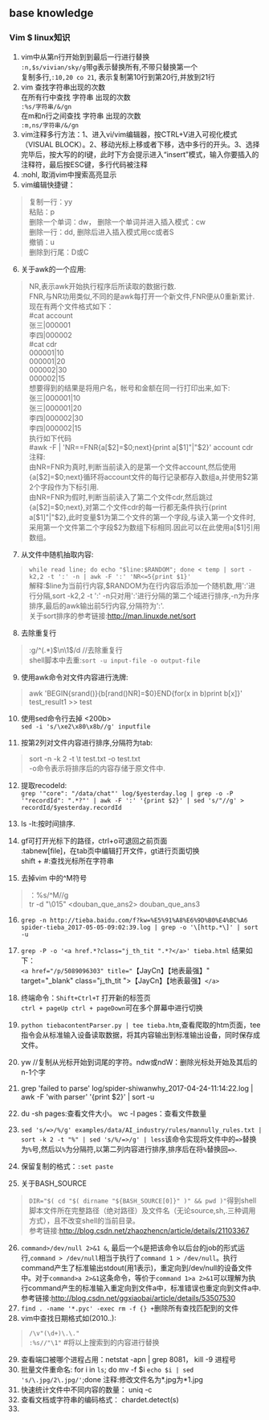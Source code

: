 ﻿**base knowledge**
-------------
### Vim $ linux知识

 1. vim中从第n行开始到到最后一行进行替换<br>
 `:n,$s/vivian/sky/g`带g表示替换所有,不带只替换第一个<br>
复制多行,`:10,20 co 21`, 表示复制第10行到第20行,并放到21行
 2. vim 查找字符串出现的次数<br>
 在所有行中查找 字符串 出现的次数<br>
`:%s/字符串/&/gn`<br>
在m和n行之间查找 字符串 出现的次数<br>
`:m,ns/字符串/&/gn`
 3. vim注释多行方法：1、进入vi/vim编辑器，按CTRL+V进入可视化模式（VISUAL BLOCK）。2、移动光标上移或者下移，选中多行的开头。3、选择完毕后，按大写的的I键，此时下方会提示进入“insert”模式，输入你要插入的注释符，最后按ESC键，多行代码被注释
 4. :nohl, 取消vim中搜索高亮显示
 5. vim编辑快捷键：
 >复制一行：yy<br>
粘贴：p<br>
删除一个单词：dw， 删除一个单词并进入插入模式：cw<br>
删除一行：dd, 删除后进入插入模式用cc或者S<br>
撤销：u<br>
删除到行尾：D或C

 6. 关于awk的一个应用:
 >NR,表示awk开始执行程序后所读取的数据行数.<br>
FNR,与NR功用类似,不同的是awk每打开一个新文件,FNR便从0重新累计.<br>
 >现在有两个文件格式如下：<br>
\#cat account<br>
张三|000001<br>
李四|000002<br>
\#cat cdr<br>
000001|10<br>
000001|20<br>
000002|30<br>
000002|15<br>
想要得到的结果是将用户名，帐号和金额在同一行打印出来,如下:<br>
张三|000001|10<br>
张三|000001|20<br>
李四|000002|30<br>
李四|000002|15<br>
执行如下代码<br>
    \#awk -F \| 'NR==FNR{a[\$2]=\$0;next}{print a[\$1]"|"\$2}' account cdr <br>
注释:<br>
由NR=FNR为真时,判断当前读入的是第一个文件account,然后使用{a[\$2]=\$0;next}循环将account文件的每行记录都存入数组a,并使用\$2第2个字段作为下标引用.<br>
由NR=FNR为假时,判断当前读入了第二个文件cdr,然后跳过{a[\$2]=\$0;next},对第二个文件cdr的每一行都无条件执行{print a[\$1]"\|"\$2},此时变量\$1为第二个文件的第一个字段,与读入第一个文件时,采用第一个文件第二个字段\$2为数组下标相同.因此可以在此使用a[$1]引用数组。

 7. 从文件中随机抽取内容:
 >`while read line; do echo "$line:$RANDOM"; done < temp | sort -k2,2 -t ':' -n | awk -F ':' 'NR<=5{print $1}'`<br>
 >解释:\$line为当前行内容,\$RANDOM为在行内容后添加一个随机数,用':'进行分隔,sort -k2,2 -t ':' -n只对用':'进行分隔的第二个域进行排序,-n为升序排序,最后的awk输出前5行内容,分隔符为':'.<br>
 >关于sort排序的参考链接:http://man.linuxde.net/sort

 8. 去除重复行
   > :g/^\(.*\)\$\n\1$/d                      //去除重复行<br>
 shell脚本中去重:`sort -u input-file -o output-file`
 

 9. 使用awk命令对文件内容进行洗牌:

 >awk 'BEGIN{srand()}{b[rand()NR]=$0}END{for(x in b)print b[x]}' test_result1 >> test

 10. 使用sed命令行去掉 <200b><br>
  `sed -i 's/\xe2\x80\x8b//g' inputfile`
  
 11. 按第2列对文件内容进行排序,分隔符为tab: 
 >sort -n -k 2 -t \t test.txt -o test.txt<br>
 -o命令表示将排序后的内容存储于原文件中.
 

 12. 提取recodeId:<br>
`grep '"core": "/data/chat"' log/$yesterday.log | grep -o -P '"recordId": ".*?"' | awk -F ':' '{print $2}' | sed 's/"//g' > recordId/$yesterday.recordId`

 13. ls -lt:按时间排序.
 14. gf可打开光标下的路径，ctrl+o可退回之前页面<br>
:tabnew[file]，在tab页中编辑打开文件，gt进行页面切换<br>
shift + #:查找光标所在字符串

 15. 去掉vim 中的^M符号
 >：%s/^M//g<br>
tr -d "\015" <douban_que_ans2> douban_que_ans3

 16. `grep -n http://tieba.baidu.com/f?kw=%E5%91%A8%E6%9D%B0%E4%BC%A6 spider-tieba_2017-05-05-09:02:39.log | grep -o '\[http.*\]' | sort -u`
 17.  `grep -P -o '<a href.*?class="j_th_tit ".*?</a>' tieba.html` 结果如下：<br>
`<a href="/p/5089096303" title="`【JayCn】【地表最强】" target="_blank" class="j_th_tit ">【JayCn】【地表最强】`</a>`

 18. 终端命令：`Shift+Ctrl+T` 打开新的标签页<br>
`ctrl + pageUp ctrl + pageDown`可在多个屏幕中进行切换

 19. `python tiebacontentParser.py | tee tieba.htm`,查看爬取的htm页面，tee指令会从标准输入设备读取数据，将其内容输出到标准输出设备，同时保存成文件。
 20.  yw //复制从光标开始到词尾的字符。ndw或ndW：删除光标处开始及其后的n-1个字
 21. grep 'failed to parse' log/spider-shiwanwhy_2017-04-24-11:14:22.log | awk -F 'with parser' '{print $2}' | sort -u
 22. du -sh pages:查看文件大小。
wc -l pages：查看文件数量
 23. `sed 's/=>/%/g' examples/data/AI_industry/rules/mannully_rules.txt | sort -k 2 -t "%" | sed 's/%/=>/g' | less`该命令实现将文件中的`=>`替换为`%`号,然后以`%`为分隔符,以第二列内容进行排序,排序后在将`%`替换回`=>`.
 24. 保留复制的格式：`:set paste`
 25. 关于BASH_SOURCE
 > `DIR="$( cd "$( dirname "${BASH_SOURCE[0]}" )" && pwd )"`得到shell脚本文件所在完整路径（绝对路径）及文件名（无论source,sh,.三种调用方式），且不改变shell的当前目录。<br>
 > 参考链接:http://blog.csdn.net/zhaozhencn/article/details/21103367
 

 26. `command>/dev/null 2>&1 &`, 最后一个`&`是把该命令以后台的job的形式运行,`command > /dev/null`相当于执行了`command 1 > /dev/null`。执行command产生了标准输出stdout(用1表示)，重定向到/dev/null的设备文件中。对于`command>a 2>&1`这条命令，等价于`command 1>a 2>&1`可以理解为执行command产生的标准输入重定向到文件a中，标准错误也重定向到文件a中.参考链接:http://blog.csdn.net/ggxiaobai/article/details/53507530
 27. `find . -name '*.pyc' -exec rm -f {} +`删除所有查找匹配到的文件
 28. vim中查找日期格式如(2010..):
 > `/\v"(\d+)\.\."`<br>
 > `:%s//"\1"` #将以上搜索到的内容进行替换

 29. 查看端口被哪个进程占用：netstat -apn | grep 8081， kill -9 进程号
 30. 批量文件重命名: for i in `ls`; do mv -f $i `echo $i | sed 's/\.jpg/2\.jpg/'`;done  注释:修改文件名为*.jpg为*1.jpg
 31. 快速统计文件中不同内容的数量： uniq -c
 32. 查看文档或字符串的编码格式： chardet.detect(s)
 33. 
